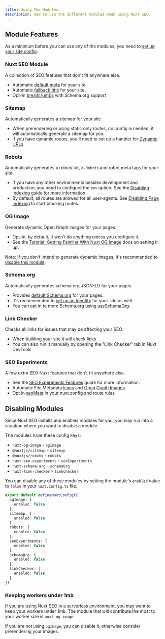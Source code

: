 ```yaml
---
title: Using The Modules
description: How to use the different modules when using Nuxt SEO.
---
```


## Module Features

As a minimum before you can use any of the modules, you need to [set up your site config](/nuxt-seo/guides/configuring-modules).

### Nuxt SEO Module

A collection of SEO features that don't fit anywhere else.

- Automatic [default meta](/nuxt-seo/guides/default-meta) for your site.
- Automatic [fallback title](/nuxt-seo/guides/fallback-title) for your site.
- Opt-in [breadcrumbs](/nuxt-seo/api/breadcrumbs) with Schema.org support

### Sitemap

Automatically generates a sitemap for your site

- When prerendering or using static only routes, no config is needed, it will automatically generate a sitemap for you.
- If you have dynamic routes, you'll need to set up a handler for [Dynamic URLs](/sitemap/guides/dynamic-urls).

### Robots

Automatically generates a robots.txt, `X-Robots` and robot meta tags for your site.

- If you have any other environments besides development and production, you need to configure the `env` option. See the [Disabling Indexing](/robots/guides/disable-indexing) guide for more information.
- By default, all routes are allowed for all user-agents. See [Disabling Page Indexing](/robots/guides/disable-page-indexing) to start blocking routes.

### OG Image

Generate dynamic Open Graph images for your pages.

- Opt-in, by default, it won't do anything unless you configure it.
- See the [Tutorial: Getting Familiar With Nuxt OG Image](/og-image/getting-started/getting-familar-with-nuxt-og-image) docs on setting it up.

Note: If you don't intend to generate dynamic images, it's recommended to [disable this module](#disabling-modules).

### Schema.org

Automatically generates schema.org JSON-LD for your pages.

- Provides [default Schema.org](/schema-org/guides/default-schema-org) for your pages.
- It's recommended to [set up an Identity](/schema-org/guides/quick-setup) for your site as well.
- You can opt in to more Schema.org using [useSchemaOrg](/schema-org/guides/full-documentation).

### Link Checker

Checks all links for issues that may be affecting your SEO.

- When building your site it will check links
- You can also run it manually by opening the "Link Checker" tab in Nuxt DevTools

### SEO Experiments

A few extra SEO Nuxt features that don't fit anywhere else.

- See the [SEO Experiments Features](/experiments/getting-started/features) guide for more information.
- Automatic File Metadata [Icons](/experiments/guides/app-icons) and [Open Graph Images](/experiments/guides/open-graph-images)
- Opt in [seoMeta](/experiments/guides/nuxt-config-seo-meta) in your nuxt.config and route rules

## Disabling Modules

Since Nuxt SEO installs and enables modules for you, you may run into a situation where you want to disable a module.

The modules have these config keys:
- `nuxt-og-image` - `ogImage`
- `@nuxtjs/sitemap` - `sitemap`
- `@nuxtjs/robots` - `robots`
- `nuxt-seo-experiments` - `seoExperiments`
- `nuxt-schema-org` - `schemaOrg`
- `nuxt-link-checker` - `linkChecker`

You can disable any of these modules by setting the module's `enabled` value to `false` in your `nuxt.config.ts` file.

```ts [nuxt.config.ts]
export default defineNuxtConfig({
  ogImage: {
    enabled: false
  },
  sitemap: {
    enabled: false
  },
  robots: {
    enabled: false
  },
  seoExperiments: {
    enabled: false
  },
  schemaOrg: {
    enabled: false
  },
  linkChecker: {
    enabled: false
  }
})
```

### Keeping workers under 1mb

If you are using Nuxt SEO in a serverless environment, you may want to keep your workers under 1mb. The module that
will contribute the most to your worker size is `nuxt-og-image`.

If you are not using `ogImage`, you can disable it, otherwise consider prerendering your images.
